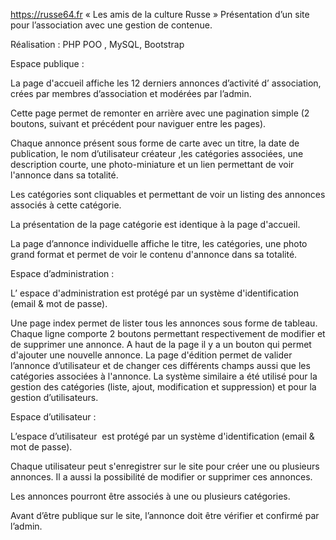 https://russe64.fr
« Les amis de la culture Russe »
Présentation d’un site pour l’association avec une gestion de contenue. 

Réalisation : PHP POO , MySQL, Bootstrap

Espace publique :

La page d'accueil affiche les 12 derniers annonces d’activité d’ association, crées par membres d’association et modérées par l’admin.   

Cette page permet de remonter en arrière avec une pagination simple (2 boutons, suivant et précédent pour naviguer entre les pages). 

Chaque annonce présent sous forme de carte avec un titre, la date de publication, le nom d’utilisateur créateur ,les catégories associées, une description courte, une photo-miniature et un lien permettant de voir l'annonce dans sa totalité.

Les catégories sont cliquables et permettant de voir un listing des annonces associés à cette catégorie. 

La présentation de la page catégorie est identique à la page d'accueil.

La page d’annonce individuelle affiche le titre, les catégories, une photo grand format et permet de voir le contenu d'annonce dans sa totalité.

Espace d’administration :

L’ espace d'administration est protégé par un système d'identification (email & mot de passe).

Une page index permet de lister tous les annonces sous forme de tableau. Chaque ligne comporte 2 boutons permettant respectivement de modifier et de supprimer une annonce. A haut de la page il y a un bouton qui permet d'ajouter une nouvelle annonce.
La page d'édition permet de valider l’annonce d’utilisateur et de changer ces différents champs aussi que les catégories associées à l'annonce.
La système similaire a été utilisé pour la gestion des catégories (liste, ajout, modification et suppression) et pour la gestion d’utilisateurs.

Espace d’utilisateur :

L’espace d’utilisateur  est protégé par un système d'identification (email & mot de passe).

Chaque utilisateur peut s'enregistrer sur le site pour créer une ou plusieurs annonces. Il a aussi la possibilité de modifier or supprimer ces annonces.

Les annonces pourront être associés à une ou plusieurs catégories.

Avant d’être publique sur le site, l’annonce doit être vérifier et confirmé par l’admin.

